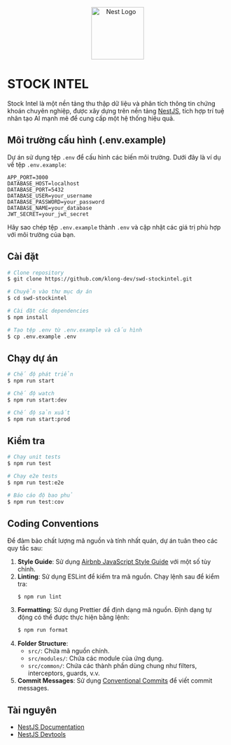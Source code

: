 <p align="center">
  <a href="http://nestjs.com/" target="blank"><img src="https://nestjs.com/img/logo-small.svg" width="120" alt="Nest Logo" /></a>
</p>

# STOCK INTEL

Stock Intel là một nền tảng thu thập dữ liệu và phân tích thông tin chứng khoán chuyên nghiệp, được xây dựng trên nền tảng [NestJS](https://nestjs.com), tích hợp trí tuệ nhân tạo AI mạnh mẽ để cung cấp một hệ thống hiệu quả.

## Môi trường cấu hình (.env.example)

Dự án sử dụng tệp `.env` để cấu hình các biến môi trường. Dưới đây là ví dụ về tệp `.env.example`:

```plaintext
APP_PORT=3000
DATABASE_HOST=localhost
DATABASE_PORT=5432
DATABASE_USER=your_username
DATABASE_PASSWORD=your_password
DATABASE_NAME=your_database
JWT_SECRET=your_jwt_secret
```

Hãy sao chép tệp `.env.example` thành `.env` và cập nhật các giá trị phù hợp với môi trường của bạn.

## Cài đặt

```bash
# Clone repository
$ git clone https://github.com/klong-dev/swd-stockintel.git

# Chuyển vào thư mục dự án
$ cd swd-stockintel

# Cài đặt các dependencies
$ npm install

# Tạo tệp .env từ .env.example và cấu hình
$ cp .env.example .env
```

## Chạy dự án

```bash
# Chế độ phát triển
$ npm run start

# Chế độ watch
$ npm run start:dev

# Chế độ sản xuất
$ npm run start:prod
```

## Kiểm tra

```bash
# Chạy unit tests
$ npm run test

# Chạy e2e tests
$ npm run test:e2e

# Báo cáo độ bao phủ
$ npm run test:cov
```

## Coding Conventions

Để đảm bảo chất lượng mã nguồn và tính nhất quán, dự án tuân theo các quy tắc sau:

1. **Style Guide**: Sử dụng [Airbnb JavaScript Style Guide](https://github.com/airbnb/javascript) với một số tùy chỉnh.
2. **Linting**: Sử dụng ESLint để kiểm tra mã nguồn. Chạy lệnh sau để kiểm tra:
   ```bash
   $ npm run lint
   ```
3. **Formatting**: Sử dụng Prettier để định dạng mã nguồn. Định dạng tự động có thể được thực hiện bằng lệnh:
   ```bash
   $ npm run format
   ```
4. **Folder Structure**:
   - `src/`: Chứa mã nguồn chính.
   - `src/modules/`: Chứa các module của ứng dụng.
   - `src/common/`: Chứa các thành phần dùng chung như filters, interceptors, guards, v.v.
5. **Commit Messages**: Sử dụng [Conventional Commits](https://www.conventionalcommits.org/) để viết commit messages.

## Tài nguyên

- [NestJS Documentation](https://docs.nestjs.com)
- [NestJS Devtools](https://devtools.nestjs.com)
